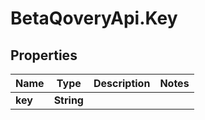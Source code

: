 # BetaQoveryApi.Key

## Properties

Name | Type | Description | Notes
------------ | ------------- | ------------- | -------------
**key** | **String** |  | 


